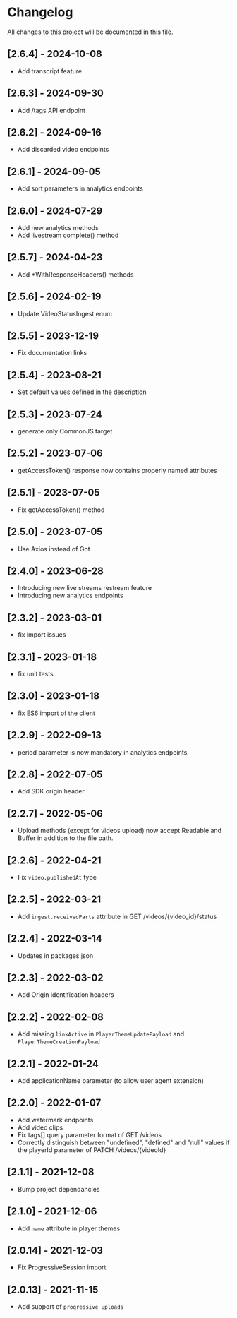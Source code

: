 # Changelog
All changes to this project will be documented in this file.

## [2.6.4] - 2024-10-08
- Add transcript feature

## [2.6.3] - 2024-09-30
- Add /tags API endpoint

## [2.6.2] - 2024-09-16
- Add discarded video endpoints

## [2.6.1] - 2024-09-05
- Add sort parameters in analytics endpoints

## [2.6.0] - 2024-07-29
- Add new analytics methods
- Add livestream complete() method

## [2.5.7] - 2024-04-23
- Add *WithResponseHeaders() methods

## [2.5.6] - 2024-02-19
- Update VideoStatusIngest enum

## [2.5.5] - 2023-12-19
- Fix documentation links

## [2.5.4] - 2023-08-21
- Set default values defined in the description

## [2.5.3] - 2023-07-24
- generate only CommonJS target

## [2.5.2] - 2023-07-06
- getAccessToken() response now contains properly named attributes

## [2.5.1] - 2023-07-05
- Fix getAccessToken() method

## [2.5.0] - 2023-07-05
- Use Axios instead of Got

## [2.4.0] - 2023-06-28
- Introducing new live streams restream feature
- Introducing new analytics endpoints

## [2.3.2] - 2023-03-01
- fix import issues

## [2.3.1] - 2023-01-18
- fix unit tests

## [2.3.0] - 2023-01-18
- fix ES6 import of the client

## [2.2.9] - 2022-09-13
- period parameter is now mandatory in analytics endpoints

## [2.2.8] - 2022-07-05
- Add SDK origin header

## [2.2.7] - 2022-05-06
- Upload methods (except for videos upload) now accept Readable and Buffer in addition to the file path.

## [2.2.6] - 2022-04-21
- Fix `video.publishedAt` type

## [2.2.5] - 2022-03-21
- Add `ingest.receivedParts` attribute in GET /videos/{video_id}/status

## [2.2.4] - 2022-03-14
- Updates in packages.json

## [2.2.3] - 2022-03-02
- Add Origin identification headers

## [2.2.2] - 2022-02-08
- Add missing `linkActive` in `PlayerThemeUpdatePayload` and `PlayerThemeCreationPayload`

## [2.2.1] - 2022-01-24
- Add applicationName parameter (to allow user agent extension)

## [2.2.0] - 2022-01-07
- Add watermark endpoints
- Add video clips
- Fix tags[] query parameter format of GET /videos
- Correctly distinguish between "undefined", "defined" and "null" values if the playerId parameter of PATCH /videos/{videoId}

## [2.1.1] - 2021-12-08
- Bump project dependancies

## [2.1.0] - 2021-12-06
- Add `name` attribute in player themes

## [2.0.14] - 2021-12-03
- Fix ProgressiveSession import

## [2.0.13] - 2021-11-15
- Add support of `progressive uploads`
